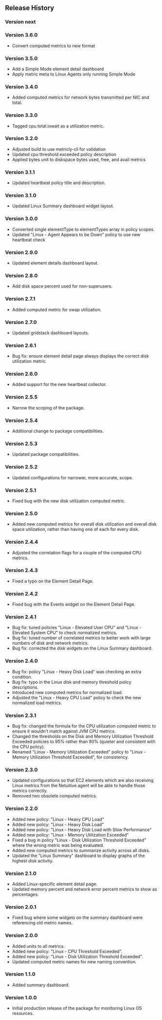## Release History

### Version next

### Version 3.6.0

* Convert computed metrics to new format

### Version 3.5.0

* Add a Simple Mode element detail dashboard
* Apply metric meta to Linux Agents only running Simple Mode

### Version 3.4.0

* Added computed metrics for network bytes transmitted per NIC and total.

### Version 3.3.0

* Tagged cpu.total.iowait as a utilization metric.

### Version 3.2.0

* Adjusted build to use metricly-cli for validation
* Updated cpu threshold exceeded policy description
* Applied bytes unit to diskspace bytes used, free, and avail metrics

### Version 3.1.1

* Updated heartbeat policy title and description.

### Version 3.1.0

* Updated Linux Summary dashboard widget layout.

### Version 3.0.0

* Converted single elementType to elementTypes array in policy scopes.
* Updated "Linux - Agent Appears to be Down" policy to use new heartbeat check

### Version 2.9.0

* Updated element details dashboard layout.

### Version 2.8.0

* Add disk space percent used for non-superusers.

### Version 2.7.1

* Added computed metric for swap utilization.

### Version 2.7.0

* Updated gridstack dashboard layouts.

### Version 2.6.1

* Bug fix: ensure element detail page always displays the correct disk utilization metric.

### Version 2.6.0

* Added support for the new heartbeat collector.

### Version 2.5.5

* Narrow the scoping of the package.

### Version 2.5.4

* Additional change to package compatibilities.

### Version 2.5.3

* Updated package compatibilities.

### Version 2.5.2

* Updated configurations for narrower, more accurate, scope.

### Version 2.5.1

* Fixed bug with the new disk utilization computed metric.

### Version 2.5.0

* Added new computed metrics for overall disk utilization and overall disk space utilization, rather than having one of each for every disk.

### Version 2.4.4

* Adjusted the correlation flags for a couple of the computed CPU metrics.

### Version 2.4.3

* Fixed a typo on the Element Detail Page.

### Version 2.4.2

* Fixed bug with the Events widget on the Element Detail Page.

### Version 2.4.1

* Bug fix: tuned policies "Linux - Elevated User CPU" and "Linux - Elevated System CPU" to check normalized metrics.
* Bug fix: tuned number of correlated metrics to better work with large numbers of disk and network metrics.
* Bug fix: corrected the disk widgets on the Linux Summary dashboard.

### Version 2.4.0

* Bug fix: policy "Linux - Heavy Disk Load" was checking an extra condition.
* Bug fix: typo in the Linux disk and memory threshold policy descriptions.
* Introduced new computed metrics for normalized load.
* Adjusted the "Linux - Heavy CPU Load" policy to check the new normalized load metrics.

### Version 2.3.1

* Bug fix: changed the formula for the CPU utilization computed metric to ensure it wouldn't match against JVM CPU metrics.
* Changed the thresholds on the Disk and Memory Utilization Threshold Exceeded policies to 95% rather than 90% (quieter and consistent with the CPU policy).
* Renamed "Linux - Memory Utilization Exceeded" policy to "Linux - Memory Utilization Threshold Exceeded", for consistency.

### Version 2.3.0

* Updated configurations so that EC2 elements which are also receiving Linux metrics from the Netuitive agent will be able to handle those metrics correctly.
* Removed two obsolete computed metrics.

### Version 2.2.0

* Added new policy: "Linux - Heavy CPU Load"
* Added new policy: "Linux - Heavy Disk Load"
* Added new policy: "Linux - Heavy Disk Load with Slow Performance"
* Added new policy: "Linux - Memory Utilization Exceeded"
* Fixed a bug in policy "Linux - Disk Utilization Threshold Exceeded" where the wrong metric was being evaluated.
* Added new computed metrics to summarize activity across all disks.
* Updated the "Linux Summary" dashboard to display graphs of the highest disk activity.

### Version 2.1.0

* Added Linux-specific element detail page.
* Updated memory percent and network error percent metrics to show as percentages.

### Version 2.0.1

* Fixed bug where some widgets on the summary dashboard were referencing old metric names.

### Version 2.0.0

* Added units to all metrics.
* Added new policy: "Linux - CPU Threshold Exceeded".
* Added new policy: "Linux - Disk Utilization Threshold Exceeded".
* Updated computed metric names for new naming convention.

### Version 1.1.0

* Added summary dashboard.

### Version 1.0.0

* Initial production release of the package for monitoring Linux OS resources.
